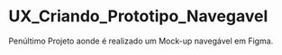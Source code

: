 # UX_Criando_Prototipo_Navegavel
Penúltimo Projeto aonde é realizado um Mock-up navegável em Figma.
